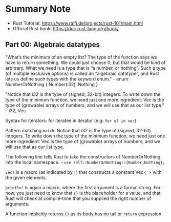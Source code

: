 # Summary Note

- Rust Tutorial: https://www.ralfj.de/projects/rust-101/main.html
- Official Rust book: https://doc.rust-lang.org/book/

## Part 00: Algebraic datatypes

"What’s the minimum of an empty list? The type of the function says we have to return something. We could just choose 0, but that would be kind of arbitrary. What we need is a type that is “a number, or nothing”. Such a type (of multiple exclusive options) is called an “algebraic datatype”, and Rust lets us define such types with the keyword enum." - enum NumberOrNothing { Number(i32), Nothing }

"Notice that i32 is the type of (signed, 32-bit) integers. To write down the type of the minimum function, we need just one more ingredient: Vec<i32> is the type of (growable) arrays of numbers, and we will use that as our list type." - i32, Vec<i32>

Syntax for iterators: for iteratee in iterator (e.g: `for el in vec`)

Pattern matching `match`: Notice that i32 is the type of (signed, 32-bit) integers. To write down the type of the minimum function, we need just one more ingredient: Vec<i32> is the type of (growable) arrays of numbers, and we will use that as our list type.

The following line tells Rust to take the constructors of NumberOrNothing into the local namespace. - `use self::NumberOrNothing::{Number,Nothing};`

`vec!` is a macro (as indicated by `!`) that constructs a constant Vec<\_> with the given elements.

`println!` is again a macro, where the first argument is a format string. For now, you just need to know that `{}` is the placeholder for a value, and that Rust will check at compile-time that you supplied the right number of arguments.

A function implicitly returns `()` as its body has no tail or `return` expression
